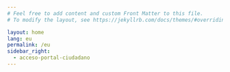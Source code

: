 ```yaml
---
# Feel free to add content and custom Front Matter to this file.
# To modify the layout, see https://jekyllrb.com/docs/themes/#overriding-theme-defaults

layout: home
lang: eu
permalink: /eu
sidebar_right:
  - acceso-portal-ciudadano
---
```

